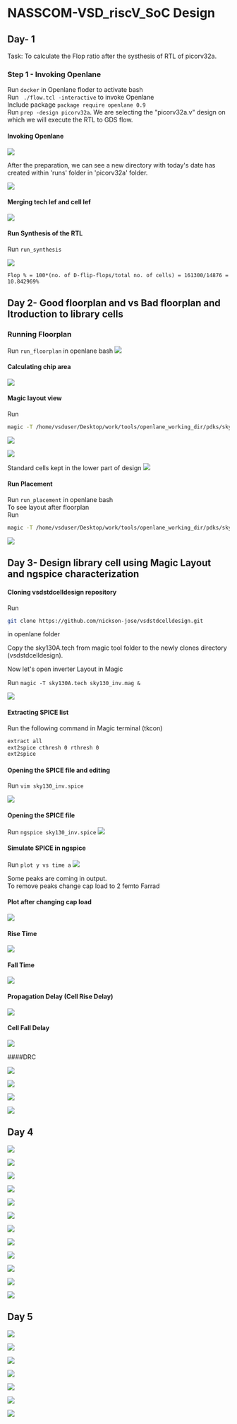 
# NASSCOM-VSD_riscV_SoC Design

## Day- 1
Task: To calculate the Flop ratio after the systhesis of RTL of picorv32a.


### Step 1 - Invoking Openlane
Run `docker` in Openlane floder to activate bash\
Run ` ./flow.tcl -interactive` to invoke Openlane\
Include package `package require openlane 0.9`\
Run `prep -design picorv32a`. We are selecting the "picorv32a.v" design on which we will execute the RTL to GDS flow.

#### Invoking Openlane


![](https://github.com/siliconmanipulator/VSD_riscV/blob/main/day_1/1%20invoking%20openlane.png)

After the preparation, we can see a new directory with today's date has created within 'runs' folder in 'picorv32a' folder.

![](https://github.com/siliconmanipulator/VSD_riscV/blob/main/day_1/2%20design%20setup.png)

#### Merging tech lef and cell lef

![](https://github.com/siliconmanipulator/VSD_riscV/blob/main/day_1/3%20merging%20of%20tech%20lef%20and%20cell%20lef.png)

#### Run Synthesis of the RTL
Run `run_synthesis`

![](https://github.com/siliconmanipulator/VSD_riscV/blob/main/day_1/4%20flop%20ratio.png)

` Flop % = 100*(no. of D-flip-flops/total no. of cells)
= 161300/14876 = 10.842969% `



## Day 2- Good floorplan and vs Bad floorplan and Itroduction to library cells

### Running Floorplan
Run `run_floorplan` in openlane bash
![](https://github.com/siliconmanipulator/VSD_riscV/blob/main/day_2/2%20Review%20Floorplan%20in%20Magic.png)

#### Calculating chip area
![](https://github.com/siliconmanipulator/VSD_riscV/blob/main/day_2/1%20die%20area.png)

#### Magic layout view
Run 
```bash
magic -T /home/vsduser/Desktop/work/tools/openlane_working_dir/pdks/sky130A/libs.tech/magic/sky130A.tech lef read ../../tmp/merged.lef def read picorv32a.floorplan.def &
```
![](https://github.com/siliconmanipulator/VSD_riscV/blob/main/day_2/2%20Review%20Floorplan%20in%20Magic.png)

![](https://github.com/siliconmanipulator/VSD_riscV/blob/main/day_2/3%20Instruction%20for%20using%20Magic.png)

Standard cells kept in the lower part of design
![](https://github.com/siliconmanipulator/VSD_riscV/blob/main/day_2/4%20Standard%20cells%20kept%20in%20the%20lower%20part%20of%20design.png)

#### Run Placement

Run `run_placement` in openlane bash\
To see layout after floorplan\
Run

```bash
magic -T /home/vsduser/Desktop/work/tools/openlane_working_dir/pdks/sky130A/libs.tech/magic/sky130A.tech lef read ../../tmp/merged.lef def read picorv32a.placement.def &
```
![](https://github.com/siliconmanipulator/VSD_riscV/blob/main/day_2/5%20Placement%20in%20VLSI%20Design.png)




## Day 3- Design library cell using Magic Layout and ngspice characterization

#### Cloning vsdstdcelldesign repository
Run 
```bash
git clone https://github.com/nickson-jose/vsdstdcelldesign.git
``` 
in openlane folder

Copy the sky130A.tech from magic tool folder to the newly clones directory (vsdstdcelldesign).

Now let's open inverter Layout in Magic

Run `magic -T sky130A.tech sky130_inv.mag &`

![](https://github.com/siliconmanipulator/VSD_riscV/blob/main/day_3/1.png)

#### Extracting SPICE list
Run the following command in Magic terminal (tkcon)
```bash
extract all
ext2spice cthresh 0 rthresh 0
ext2spice
```
#### Opening the SPICE file and editing

Run `vim sky130_inv.spice`

![](https://github.com/siliconmanipulator/VSD_riscV/blob/main/day_3/2.png)

#### Opening the SPICE file
Run `ngspice sky130_inv.spice` 
![](https://github.com/siliconmanipulator/VSD_riscV/blob/main/day_3/3.png)

#### Simulate SPICE in ngspice

Run `plot y vs time a`
![](https://github.com/siliconmanipulator/VSD_riscV/blob/main/day_3/4%20b4%20changing%20cap%20cap%20.2f.png)

Some peaks are coming in output.\
To remove peaks change cap load to 2 femto Farrad

#### Plot after changing cap load
![](https://github.com/siliconmanipulator/VSD_riscV/blob/main/day_3/5%20changing%20cap%202fF.png)

#### Rise Time

![](https://github.com/siliconmanipulator/VSD_riscV/blob/main/day_3/7.%2050_%20of%203.3.png)

#### Fall Time
![](https://github.com/siliconmanipulator/VSD_riscV/blob/main/day_3/8.%20fall%20time%20calc.png)

#### Propagation Delay (Cell Rise Delay)
![](https://github.com/siliconmanipulator/VSD_riscV/blob/main/day_3/9%20cell%20rise%20delay%20tpd%2050_%20change.png)

#### Cell Fall Delay
![](https://github.com/siliconmanipulator/VSD_riscV/blob/main/day_3/10%20cell%20fall%20delay.png)

####DRC

![](https://github.com/siliconmanipulator/VSD_riscV/blob/main/day_3/Screenshot%202024-07-21%20205001.png)

![](https://github.com/siliconmanipulator/VSD_riscV/blob/main/day_3/Screenshot%202024-07-21%20205201.png)

![](https://github.com/siliconmanipulator/VSD_riscV/blob/main/day_3/Screenshot%202024-07-21%20205220.png)

![](https://github.com/siliconmanipulator/VSD_riscV/blob/main/day_3/Screenshot%202024-07-21%20211053.png)


## Day 4

![](https://github.com/siliconmanipulator/VSD_riscV/blob/main/day_4/1.png)

![](https://github.com/siliconmanipulator/VSD_riscV/blob/main/day_4/2.png)

![](https://github.com/siliconmanipulator/VSD_riscV/blob/main/day_4/3.png)

![](https://github.com/siliconmanipulator/VSD_riscV/blob/main/day_4/4.png)

![](https://github.com/siliconmanipulator/VSD_riscV/blob/main/day_4/5.png)

![](https://github.com/siliconmanipulator/VSD_riscV/blob/main/day_4/6.png)

![](https://github.com/siliconmanipulator/VSD_riscV/blob/main/day_4/7.png)

![](https://github.com/siliconmanipulator/VSD_riscV/blob/main/day_4/8.png)

![](https://github.com/siliconmanipulator/VSD_riscV/blob/main/day_4/9.png)

![](https://github.com/siliconmanipulator/VSD_riscV/blob/main/day_4/10.png)

![](https://github.com/siliconmanipulator/VSD_riscV/blob/main/day_4/11.png)

![](https://github.com/siliconmanipulator/VSD_riscV/blob/main/day_4/12.png)




## Day 5

![](https://github.com/siliconmanipulator/VSD_riscV/blob/main/day_5/1.png)

![](https://github.com/siliconmanipulator/VSD_riscV/blob/main/day_5/2.png)

![](https://github.com/siliconmanipulator/VSD_riscV/blob/main/day_5/3.png)

![](https://github.com/siliconmanipulator/VSD_riscV/blob/main/day_5/4.png)

![](https://github.com/siliconmanipulator/VSD_riscV/blob/main/day_5/5.png)

![](https://github.com/siliconmanipulator/VSD_riscV/blob/main/day_5/6.png)

![](https://github.com/siliconmanipulator/VSD_riscV/blob/main/day_5/7.png)
